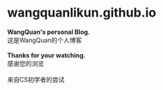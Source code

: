 # wangquanlikun.github.io

**WangQuan's personal Blog.**  
这是WangQuan的个人博客
&emsp;   
&emsp;   
**Thanks for your watching.**  
感谢您的浏览  
&emsp;   
来自CS初学者的尝试
